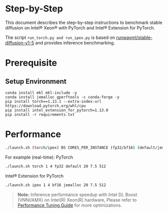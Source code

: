 Step-by-Step
============
This document describes the step-by-step instructions to benchmark stable diffusion on Intel® Xeon® with PyTorch and Intel® Extension for PyTorch.

The script ```run_torch.py and run_ipex.py``` is based on [runwayml/stable-diffusion-v1-5](https://huggingface.co/runwayml/stable-diffusion-v1-5) and provides inference benchmarking.

# Prerequisite

## Setup Environment
```
conda install mkl mkl-include -y
conda install jemalloc gperftools -c conda-forge -y
pip install torch==1.13.1 --extra-index-url https://download.pytorch.org/whl/cpu
pip install intel_extension_for_pytorch=1.13.0
pip install -r requirements.txt
```

# Performance
```bash
./launch.sh (torch/ipex) BS CORES_PER_INSTANCE (fp32/bf16) (default/jemalloc/tcmalloc) STEPS SCALE_GUIDE RESOLUTION
```
For example (real-time):
PyTorch
```bash
./launch.sh torch 1 4 fp32 default 20 7.5 512
```
Intel® Extension for PyTorch
```bash
./launch.sh ipex 1 4 bf16 jemalloc 20 7.5 512
```

>**Note:** Inference performance speedup with Intel DL Boost (VNNI/AMX) on Intel(R) Xeon(R) hardware, Please refer to [Performance Tuning Guide](https://intel.github.io/intel-extension-for-pytorch/cpu/latest/tutorials/performance_tuning/tuning_guide.html) for more optimizations.

